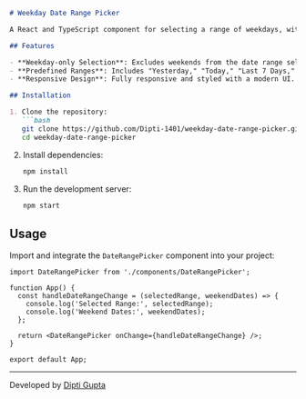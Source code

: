 ```markdown
# Weekday Date Range Picker

A React and TypeScript component for selecting a range of weekdays, with options to exclude weekends and predefined ranges like "Yesterday," "Today," "Last 7 Days," and "Last 30 Days."

## Features

- **Weekday-only Selection**: Excludes weekends from the date range selection.
- **Predefined Ranges**: Includes "Yesterday," "Today," "Last 7 Days," and "Last 30 Days."
- **Responsive Design**: Fully responsive and styled with a modern UI.

## Installation

1. Clone the repository:
   ```bash
   git clone https://github.com/Dipti-1401/weekday-date-range-picker.git
   cd weekday-date-range-picker
   ```
2. Install dependencies:
   ```bash
   npm install
   ```
3. Run the development server:
   ```bash
   npm start
   ```

## Usage

Import and integrate the `DateRangePicker` component into your project:

```tsx
import DateRangePicker from './components/DateRangePicker';

function App() {
  const handleDateRangeChange = (selectedRange, weekendDates) => {
    console.log('Selected Range:', selectedRange);
    console.log('Weekend Dates:', weekendDates);
  };

  return <DateRangePicker onChange={handleDateRangeChange} />;
}

export default App;
```


---

Developed by [Dipti Gupta](https://github.com/Dipti-1401)
```

